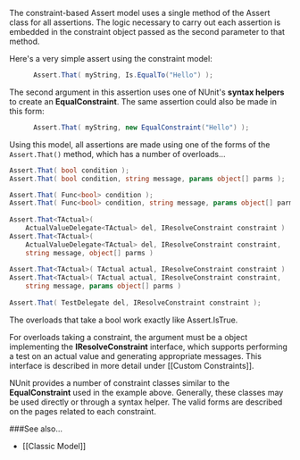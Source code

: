 The constraint-based Assert model uses a single method of the Assert class
for all assertions. The logic necessary to carry out each assertion is
embedded in the constraint object passed as the second parameter to that
method.
   
Here's a very simple assert using the constraint model:

```C#
      Assert.That( myString, Is.EqualTo("Hello") );
```

The second argument in this assertion uses one of NUnit's <b>syntax helpers</b>
to create an <b>EqualConstraint</b>. The same assertion could also be made in this form:

```C#
      Assert.That( myString, new EqualConstraint("Hello") );
```

Using this model, all assertions are made using one of the forms of the
`Assert.That()` method, which has a number of overloads...
   
```C#
Assert.That( bool condition );
Assert.That( bool condition, string message, params object[] parms );

Assert.That( Func<bool> condition );
Assert.That( Func<bool> condition, string message, params object[] parms );              
			 
Assert.That<TActual>( 
    ActualValueDelegate<TActual> del, IResolveConstraint constraint )
Assert.That<TActual>( 
    ActualValueDelegate<TActual> del, IResolveConstraint constraint,
    string message, object[] parms )
             
Assert.That<TActual>( TActual actual, IResolveConstraint constraint )
Assert.That<TActual>( TActual actual, IResolveConstraint constraint,
    string message, params object[] parms )
			 
Assert.That( TestDelegate del, IResolveConstraint constraint );
```

The overloads that take a bool work exactly like Assert.IsTrue.
   
For overloads taking a constraint, the argument must be a object implementing 
the <b>IResolveConstraint</b> interface, which supports performing a test
on an actual value and generating appropriate messages. This interface
is described in more detail under [[Custom Constraints]].
   
NUnit provides a number of constraint classes similar to the <b>EqualConstraint</b>
used in the example above. Generally, these classes may be used directly or
through a syntax helper. The valid forms are described on the pages related to
each constraint.
   
###See also...
 * [[Classic Model]]
   
